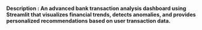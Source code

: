 #### Description : An advanced bank transaction analysis dashboard using Streamlit that visualizes financial trends, detects anomalies, and provides personalized recommendations based on user transaction data.

